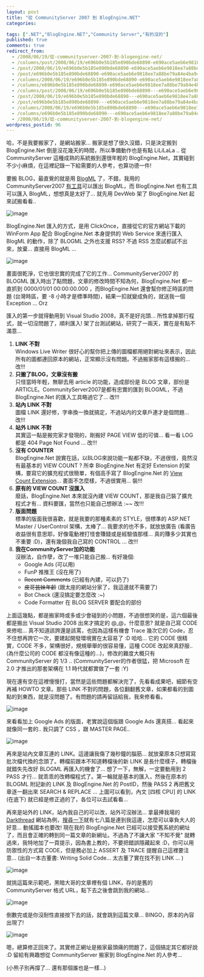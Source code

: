 ```yaml
---
layout: post
title: "從 CommunityServer 2007 到 BlogEngine.NET"
categories:

tags: [".NET","BlogEngine.NET","Community Server","有的沒的"]
published: true
comments: true
redirect_from:
  - /2008/06/19/從-communityserver-2007-到-blogengine-net/
  - /columns/post/2008/06/19/e696b0e5b185e890bde68890-e690ace5aeb6e9818ee7a88be79a84e4ba94e59b9be4b889.aspx/
  - /post/2008/06/19/e696b0e5b185e890bde68890-e690ace5aeb6e9818ee7a88be79a84e4ba94e59b9be4b889.aspx/
  - /post/e696b0e5b185e890bde68890-e690ace5aeb6e9818ee7a88be79a84e4ba94e59b9be4b889.aspx/
  - /columns/2008/06/19/e696b0e5b185e890bde68890-e690ace5aeb6e9818ee7a88be79a84e4ba94e59b9be4b889.aspx/
  - /columns/e696b0e5b185e890bde68890-e690ace5aeb6e9818ee7a88be79a84e4ba94e59b9be4b889.aspx/
  - /columns/post/2008/06/19/e696b0e5b185e890bde68890---e690ace5aeb6e9818ee7a88be79a84e4ba94e59b9be4b889.aspx/
  - /post/2008/06/19/e696b0e5b185e890bde68890---e690ace5aeb6e9818ee7a88be79a84e4ba94e59b9be4b889.aspx/
  - /post/e696b0e5b185e890bde68890---e690ace5aeb6e9818ee7a88be79a84e4ba94e59b9be4b889.aspx/
  - /columns/2008/06/19/e696b0e5b185e890bde68890---e690ace5aeb6e9818ee7a88be79a84e4ba94e59b9be4b889.aspx/
  - /columns/e696b0e5b185e890bde68890---e690ace5aeb6e9818ee7a88be79a84e4ba94e59b9be4b889.aspx/
  - /2008/06/19/從-communityserver-2007-到-blogengine-net/
wordpress_postid: 96
---
```


哈，不是我要搬家了，是網站搬家... 搬家是想了很久沒錯，只是決定搬到 BlogEngine.Net 倒是沒花幾天的時間，所以準備動作也是有點 LiLiLaLa .. 從 CommunityServer 這種成熟的系統搬到還很年輕的 BlogEngine.Net，其實碰到不少小麻煩，在這裡記錄一下給需要的人參考，也算功德一件! 

要搬 BLOG，最直覺的就是用 [BlogML](http://blogml.org/) 了，不錯，我用的 CommunityServer2007 [有工具](http://www.codeplex.com/BlogML/Release/ProjectReleases.aspx?ReleaseId=171)可以匯出 BlogML，而 BlogEngine.Net 也有工具可以匯入 BlogML，想想真是太好了... 就先用 DevWeb 架了 BlogEngine.Net 起來試搬看看.. 

![image](/wp-content/be-files/WindowsLiveWriter/8565b2db2c22_307D/image_8.png)

BlogEngine.Net 匯入的方式，是用 ClickOnce，直接從它的官方網站下載的 WinForm App 配合 BlogEngine.Net 本身提供的 Web Service 來進行匯入 BlogML 的動作，除了 BLOGML 之外也支援 RSS? 不過 RSS 怎麼試都試不出來，放棄... 直接用 BlogML ... 

![image](/wp-content/be-files/WindowsLiveWriter/8565b2db2c22_307D/image_7.png)

畫面很乾淨，它也很忠實的完成了它的工作... CommunityServer2007 的 BLOGML 匯入時出了點問題，文章的修改時間不知為何，BlogEngine.Net 都一直抓到 0000/01/01 00:00:00.000 ，而BlogEngine.Net 還會幫你修正時區的問題 (台灣時區，要 -8 小時才是標準時間)，結果一扣就變成負的，就送我一個 Exception ... Orz 

匯入的第一步就得動用到 Visual Studio 2008，真不是好兆頭... 所性拿掉那行程式，就一切沒問題了，順利匯入! 架了台測試網站，研究了一兩天，實在是有點不滿意... 

1. **LINK 不對**  
   Windows Live Writer 很好心的幫你把上傳的圖檔都用絕對網址來表示，因此所有的圖都連回原本的網站，正常顯示沒有問題。不過搬家那有這樣搬的... 改!!!
2. **只搬了BLOG，文章沒有搬**  
   只怪當時年輕，無聊去用 article 的功能，造成部份是 BLOG 文章，部份是 ARTICLE。CommunityServer2007是都有忠實的匯到 BLOGML，不過 BlogEngine.Net 的匯入工具略過它了... 改!!!
3. **站內 LINK 不對**  
   圖檔 LINK 還好修，字串換一換就搞定，不過站内的文章戶連才是個問題... 改!!!
4. **站外 LINK 不對**  
   其實這一點是搬完家才發現的，剛搬好 PAGE VIEW 低的可憐... 看一看 LOG 都是 404 Page Not Found ... 改!!!
5. **沒有 COUNTER**  
   BlogEngine.Net 說實在話，以BLOG來說功能一點都不缺，不過很怪，竟然沒有最基本的 VIEW COUNT ? 所幸 BlogEngine.Net 有定好 Extension 的架構，要寫它的擴充程式很簡單，有個高手寫了 BlogEngine.Net 的 [View Count Extension](http://mosesofegypt.net/?tag=/blogengine.net+extensions)... 畫面不怎麼樣，不過很實用... 裝!!!
6. **原有的 VIEW COUNT 沒匯入**  
   廢話，BlogEngine.Net 本來就沒內建 VIEW COUNT，那是我自己裝了擴充程式才有... 資料要匯，當然也只能自己想辦法 :~~ 改!!!
7. **版面問題**  
   標準的版面我很喜歡，就是我要的那種素素的 STYLE，很標準的 ASP.NET Master / UserControl 架構，太棒了... 我要求的也不多，就放放廣告 (看廣告收益很有意思耶，好像電動裡打怪會賺錢或是經驗值那樣... 真的賺多少其實也不重要 :D)，還有幾個我自己寫的 CONTROL ... 改!!!
8. **我在CommunityServer加的功能**  
   沒辦法，自作孽，改了一堆只能自己搬... 有好幾個: 
   - Google Ads (可以用)
   - FunP 推推王 (沒在用了)
   - ~~Recent Comments~~ (已經有內建，可以扔了)
   - ~~皮哥芸妹年齡~~ (跟太座的網站分家了，我這邊就不需要了)
   - Bot Check (還沒搞定要怎麼改 :~)
   - Code Formatter 在 BLOG SERVER 要配合的部份

上面這幾點，都是搬家時或多或少會碰到的小問題，不過很想哭的是，這六個最後都是搬出 Visual Studio 2008 出來才搞定的 @_@，什麼意思? 就是自己寫 CODE 來修啦... 真不知道該誇還是該罵，也因為這樣有機會 Trace 幾次它的 Code，忍不住想再誇它一次，要建起開發環境實在太容易了 :D 哈哈...  它的 CODE 很精實，CODE 不多，架構很好，規規舉舉的很容易懂，這種 CODE 改起來真舒服.. (為什麼公司的 CODE 都沒有像這種的...)，修改的難度大概只有 CommunityServer 的 1/3 .. (CommunityServer的作者很猛，把 Microsoft 在 2.0 才推出的那套架構在 1.1 時代就都實做了一套 :Y) 

現在還有空在這裡慢慢打，當然是這些問題都解決完了，先看看成果吧，細節有空再補 HOWTO 文章。那些 LINK 不對的問題，各位翻翻舊文章，如果都看的到圖點的到東西，就是沒問題了。有問題的請再留話給我，我來修看看。 

![image](/wp-content/be-files/WindowsLiveWriter/8565b2db2c22_307D/image_23.png)

來看看加上 Google Ads 的版面，老實說這個版跟 Google Ads 還真搭... 看起來就像同一套的.. 我只調了 CSS ，跟 MASTER PAGE.. 

![image](/wp-content/be-files/WindowsLiveWriter/8565b2db2c22_307D/image_22.png)

再來是站內文章互連的 LINK。這邊讓我傷了幾秒鐘的腦筋... 就放棄原本只想寫寫批次檔代換的念頭了。轉檔前跟本不知道轉檔後的新 LINK 是長什麼樣子，轉檔後就錯失先改好 BLOGML 再匯入的機會了... 想了一下，無解，一定要動用到 2 PASS 才行... 就乖乖的改轉檔程式了。第一輪就是基本的匯入，然後在原本的 BLOGML 附記新的 LINK 及 BlogEngine.Net 的 PostID，然後 PASS 2 再把舊文章逐一翻出來 SEARCH & REPLACE ... 上圖可以看到，內文 [四核 CPU] 的 LINK (在底下) 就已經是修正過的了，各位可以去試看看... 

再來是站外的 LINK，站內我自己的可以改，站外可沒辦法... 拿最捧我場的 [Darkthread](http://blog.darkthread.net/) 網站為例，[搜尋一下](http://blog.darkthread.net/blogs/darkthreadtw/search.aspx?q=chicken)就有七八篇是連到我這邊，怎麼可以辜負大人的好意... 動搖國本也要改! 現在我的 BlogEngine.Net 已經可以接受舊系統的網址了，而且會正確的轉到同一篇文章的新網址。不過為了不讓大家 "不知不覺" 就轉過來，我特地加了一頁提示，因為書上教的，不要把錯誤隱藏起來 :D，你可以用防禦性的方式寫 CODE，但是務必加上 ASSERT 及 TRACE 提醒自己這裡要注意... (出自一本古董書: Writing Solid Code... 太古董了實在找不到 LINK ... ) 

![image](/wp-content/be-files/WindowsLiveWriter/8565b2db2c22_307D/image_21.png)

就挑這篇來示範吧，黑暗大哥的文章裡有個 LINK，存的是舊的 CommunityServer 格式 URL，點下去之後會跳到我的網站... 

![image](/wp-content/be-files/WindowsLiveWriter/8565b2db2c22_307D/image_20.png)

倒數完或是你沒耐性直接按下去的話，就會跳到這篇文章... BINGO，原本的內容出現了! 

![image](/wp-content/be-files/WindowsLiveWriter/8565b2db2c22_307D/image_19.png)

嗯，總算修正回來了。其實修正網址是搬家最頭痛的問題了，這個搞定其它都好說 :D  留給有興趣想從 CommunityServer 搬家到 BlogEngine.Net 的人參考... 

(小熊子別再撐了... 還有那個誰也是一樣...) 
